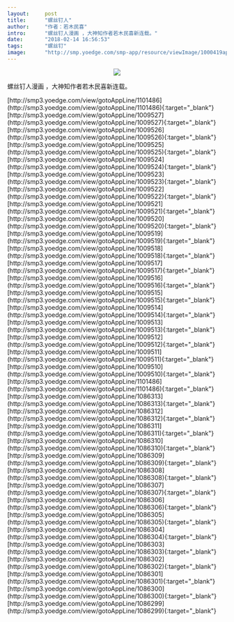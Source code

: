 ```yaml
---
layout:     post
title:      "螺丝钉人"
author:     "作者：若木民喜"
intro:      "螺丝钉人漫画 ，大神知作者若木民喜新连载。"
date:       "2018-02-14 16:56:53"
tags:       "螺丝钉"
image:      "http://smp.yoedge.com/smp-app/resource/viewImage/1000419appline.png"
---
```

<div style="text-align: center">
<p><img src="http://smp.yoedge.com/smp-app/resource/viewImage/1000419appline.png"/></p>
</div>
<p class="post-meta">
<span>螺丝钉人漫画 ，大神知作者若木民喜新连载。</span>
</p>
[http://smp3.yoedge.com/view/gotoAppLine/1101486](http://smp3.yoedge.com/view/gotoAppLine/1101486){:target="_blank"}
[http://smp3.yoedge.com/view/gotoAppLine/1009527](http://smp3.yoedge.com/view/gotoAppLine/1009527){:target="_blank"}
[http://smp3.yoedge.com/view/gotoAppLine/1009526](http://smp3.yoedge.com/view/gotoAppLine/1009526){:target="_blank"}
[http://smp3.yoedge.com/view/gotoAppLine/1009525](http://smp3.yoedge.com/view/gotoAppLine/1009525){:target="_blank"}
[http://smp3.yoedge.com/view/gotoAppLine/1009524](http://smp3.yoedge.com/view/gotoAppLine/1009524){:target="_blank"}
[http://smp3.yoedge.com/view/gotoAppLine/1009523](http://smp3.yoedge.com/view/gotoAppLine/1009523){:target="_blank"}
[http://smp3.yoedge.com/view/gotoAppLine/1009522](http://smp3.yoedge.com/view/gotoAppLine/1009522){:target="_blank"}
[http://smp3.yoedge.com/view/gotoAppLine/1009521](http://smp3.yoedge.com/view/gotoAppLine/1009521){:target="_blank"}
[http://smp3.yoedge.com/view/gotoAppLine/1009520](http://smp3.yoedge.com/view/gotoAppLine/1009520){:target="_blank"}
[http://smp3.yoedge.com/view/gotoAppLine/1009519](http://smp3.yoedge.com/view/gotoAppLine/1009519){:target="_blank"}
[http://smp3.yoedge.com/view/gotoAppLine/1009518](http://smp3.yoedge.com/view/gotoAppLine/1009518){:target="_blank"}
[http://smp3.yoedge.com/view/gotoAppLine/1009517](http://smp3.yoedge.com/view/gotoAppLine/1009517){:target="_blank"}
[http://smp3.yoedge.com/view/gotoAppLine/1009516](http://smp3.yoedge.com/view/gotoAppLine/1009516){:target="_blank"}
[http://smp3.yoedge.com/view/gotoAppLine/1009515](http://smp3.yoedge.com/view/gotoAppLine/1009515){:target="_blank"}
[http://smp3.yoedge.com/view/gotoAppLine/1009514](http://smp3.yoedge.com/view/gotoAppLine/1009514){:target="_blank"}
[http://smp3.yoedge.com/view/gotoAppLine/1009513](http://smp3.yoedge.com/view/gotoAppLine/1009513){:target="_blank"}
[http://smp3.yoedge.com/view/gotoAppLine/1009512](http://smp3.yoedge.com/view/gotoAppLine/1009512){:target="_blank"}
[http://smp3.yoedge.com/view/gotoAppLine/1009511](http://smp3.yoedge.com/view/gotoAppLine/1009511){:target="_blank"}
[http://smp3.yoedge.com/view/gotoAppLine/1009510](http://smp3.yoedge.com/view/gotoAppLine/1009510){:target="_blank"}
[http://smp3.yoedge.com/view/gotoAppLine/1101486](http://smp3.yoedge.com/view/gotoAppLine/1101486){:target="_blank"}
[http://smp3.yoedge.com/view/gotoAppLine/1086313](http://smp3.yoedge.com/view/gotoAppLine/1086313){:target="_blank"}
[http://smp3.yoedge.com/view/gotoAppLine/1086312](http://smp3.yoedge.com/view/gotoAppLine/1086312){:target="_blank"}
[http://smp3.yoedge.com/view/gotoAppLine/1086311](http://smp3.yoedge.com/view/gotoAppLine/1086311){:target="_blank"}
[http://smp3.yoedge.com/view/gotoAppLine/1086310](http://smp3.yoedge.com/view/gotoAppLine/1086310){:target="_blank"}
[http://smp3.yoedge.com/view/gotoAppLine/1086309](http://smp3.yoedge.com/view/gotoAppLine/1086309){:target="_blank"}
[http://smp3.yoedge.com/view/gotoAppLine/1086308](http://smp3.yoedge.com/view/gotoAppLine/1086308){:target="_blank"}
[http://smp3.yoedge.com/view/gotoAppLine/1086307](http://smp3.yoedge.com/view/gotoAppLine/1086307){:target="_blank"}
[http://smp3.yoedge.com/view/gotoAppLine/1086306](http://smp3.yoedge.com/view/gotoAppLine/1086306){:target="_blank"}
[http://smp3.yoedge.com/view/gotoAppLine/1086305](http://smp3.yoedge.com/view/gotoAppLine/1086305){:target="_blank"}
[http://smp3.yoedge.com/view/gotoAppLine/1086304](http://smp3.yoedge.com/view/gotoAppLine/1086304){:target="_blank"}
[http://smp3.yoedge.com/view/gotoAppLine/1086303](http://smp3.yoedge.com/view/gotoAppLine/1086303){:target="_blank"}
[http://smp3.yoedge.com/view/gotoAppLine/1086302](http://smp3.yoedge.com/view/gotoAppLine/1086302){:target="_blank"}
[http://smp3.yoedge.com/view/gotoAppLine/1086301](http://smp3.yoedge.com/view/gotoAppLine/1086301){:target="_blank"}
[http://smp3.yoedge.com/view/gotoAppLine/1086300](http://smp3.yoedge.com/view/gotoAppLine/1086300){:target="_blank"}
[http://smp3.yoedge.com/view/gotoAppLine/1086299](http://smp3.yoedge.com/view/gotoAppLine/1086299){:target="_blank"}


